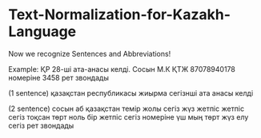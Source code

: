 Text-Normalization-for-Kazakh-Language
======================================
Now we recognize Sentences and Abbreviations!

Example: 
ҚР 28-ші ата-анасы келді. Сосын М.К ҚТЖ 87078940178 номеріне 3458 рет звондады

(1 sentence)
қазақстан республикасы жиырма сегізнші ата анасы келді  


(2 sentence)
сосын аб қазақстан темір жолы сегіз жүз жетпіс  жетпіс сегіз тоқсан төрт ноль  бір жетпіс сегіз  номеріне үш мың төрт жүз елу сегіз рет звондады 

